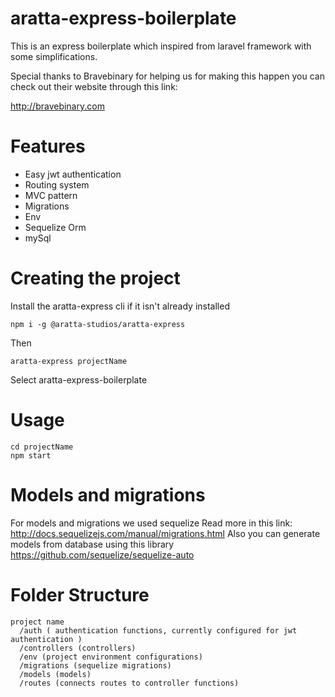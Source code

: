 # aratta-express-boilerplate

This is an express boilerplate which inspired from laravel framework with some simplifications.

Special thanks to Bravebinary for helping us for making this happen you can check out their website through this link:

http://bravebinary.com


# Features

* Easy jwt authentication
* Routing system
* MVC pattern
* Migrations
* Env
* Sequelize Orm
* mySql

# Creating the project

Install the aratta-express cli if it isn't already installed

```
npm i -g @aratta-studios/aratta-express
```

Then

```
aratta-express projectName
```

Select aratta-express-boilerplate

# Usage
```
cd projectName
npm start
```

# Models and migrations
For models and migrations we used sequelize
Read more in this link:
http://docs.sequelizejs.com/manual/migrations.html
Also you can generate models from database using this library
https://github.com/sequelize/sequelize-auto

# Folder Structure

```
project name
  /auth ( authentication functions, currently configured for jwt authentication )
  /controllers (controllers)
  /env (project environment configurations)
  /migrations (sequelize migrations)
  /models (models)
  /routes (connects routes to controller functions)
```



